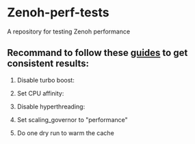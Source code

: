 # Zenoh-perf-tests
A repository for testing Zenoh performance
## Recommand to follow these [guides]() to get consistent results:  
1. Disable turbo boost:  

2. Set CPU affinity:  

3. Disable hyperthreading:  
4. Set scaling_governor to "performance"  
5. Do one dry run to warm the cache

